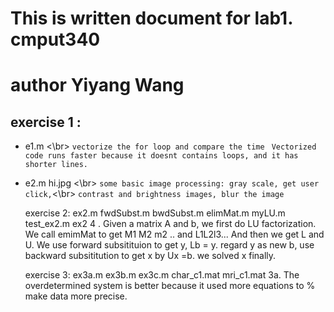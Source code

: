 # This is written document for lab1. cmput340
# author Yiyang Wang

## exercise 1 : 
* e1.m <\br>
` vectorize the for loop and compare the time `
` Vectorized code runs faster because it doesnt contains loops, and it has shorter lines.`

* e2.m  hi.jpg <\br>
`some basic image processing: gray scale, get user click,`<\br>
`contrast and brightness images, blur the image`



    exercise 2: ex2.m
	     	fwdSubst.m
	     	bwdSubst.m
	    	elimMat.m
	   	myLU.m
	    	test_ex2.m
ex2 4 . Given a matrix A and b, we first do LU factorization. We call emimMat to get M1 M2 m2 .. and L1L2l3... And then we get L and U. We use forward subsitituion to get y, Lb = y. regard y as new b, use backward subsititution to get x by Ux =b. we solved x finally. 


    exercise 3: ex3a.m
    	     	ex3b.m
		ex3c.m
		char_c1.mat
		mri_c1.mat
3a. The overdetermined system is better because it used more equations to
  % make data more precise. 
  
